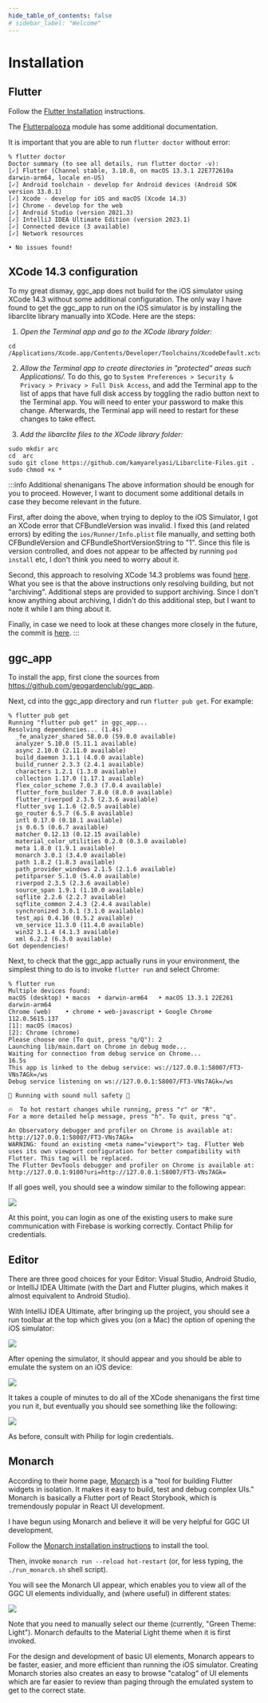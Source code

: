 ```yaml
---
hide_table_of_contents: false
# sidebar_label: "Welcome"
---
```


# Installation

## Flutter

Follow the [Flutter Installation](https://docs.flutter.dev/get-started/install) instructions.

The [Flutterpalooza](https://courses.ics.hawaii.edu/mobile-application-development/modules/flutterpalooza/) module has some additional documentation. 

It is important that you are able to run `flutter doctor` without error:

```shell
% flutter doctor
Doctor summary (to see all details, run flutter doctor -v):
[✓] Flutter (Channel stable, 3.10.0, on macOS 13.3.1 22E772610a darwin-arm64, locale en-US)
[✓] Android toolchain - develop for Android devices (Android SDK version 33.0.1)
[✓] Xcode - develop for iOS and macOS (Xcode 14.3)
[✓] Chrome - develop for the web
[✓] Android Studio (version 2021.3)
[✓] IntelliJ IDEA Ultimate Edition (version 2023.1)
[✓] Connected device (3 available)
[✓] Network resources

• No issues found!
```

## XCode 14.3 configuration

To my great dismay, ggc_app does not build for the iOS simulator using XCode 14.3 without some additional configuration. The only way I have found to get the ggc_app to run on the iOS simulator is by installing the libarclite library manually into XCode.  Here are the steps:

1. *Open the Terminal app and go to the XCode library folder:*
```shell
cd /Applications/Xcode.app/Contents/Developer/Toolchains/XcodeDefault.xctoolchain/usr/lib/
```

2. *Allow the Terminal app to create directories in "protected" areas such Applications/.*  To do this, go to `System Preferences > Security & Privacy > Privacy > Full Disk Access`, and add the Terminal app to the list of apps that have full disk access by toggling the radio button next to the Terminal app.  You will need to enter your password to make this change. Afterwards, the Terminal app will need to restart for these changes to take effect.

3. *Add the libarclite files to the XCode library folder:*
```shell
sudo mkdir arc
cd  arc
sudo git clone https://github.com/kamyarelyasi/Libarclite-Files.git .
sudo chmod +x *
```

:::info Additional shenanigans
The above information should be enough for you to proceed. However, I want to document some additional details in case they become relevant in the future.

First, after doing the above, when trying to deploy to the iOS Simulator, I got an XCode error that  CFBundleVersion was invalid.  I fixed this (and related errors) by editing the `ios/Runner/Info.plist` file manually, and setting both CFBundleVersion and CFBundleShortVersionString to "1". Since this file is version controlled, and does not appear to be affected by running `pod install` etc, I don't think you need to worry about it.

Second, this approach to resolving XCode 14.3 problems was found [here](https://stackoverflow.com/a/75924853/2038293). What you see is that the above instructions only resolving building, but not "archiving".  Additional steps are provided to support archiving. Since I don't know anything about archiving, I didn't do this additional step, but I want to note it while I am thing about it. 

Finally, in case we need to look at these changes more closely in the future, the commit is [here](https://github.com/geogardenclub/ggc_app/commit/ef53b52a217ca4eed1307235d8da84dad607c5db).
:::
## ggc_app

To install the app, first clone the sources from <https://github.com/geogardenclub/ggc_app>.

Next, cd into the ggc_app directory and run `flutter pub get`. For example:

```
% flutter pub get
Running "flutter pub get" in ggc_app...
Resolving dependencies... (1.4s)
  _fe_analyzer_shared 58.0.0 (59.0.0 available)
  analyzer 5.10.0 (5.11.1 available)
  async 2.10.0 (2.11.0 available)
  build_daemon 3.1.1 (4.0.0 available)
  build_runner 2.3.3 (2.4.1 available)
  characters 1.2.1 (1.3.0 available)
  collection 1.17.0 (1.17.1 available)
  flex_color_scheme 7.0.3 (7.0.4 available)
  flutter_form_builder 7.8.0 (8.0.0 available)
  flutter_riverpod 2.3.5 (2.3.6 available)
  flutter_svg 1.1.6 (2.0.5 available)
  go_router 6.5.7 (6.5.8 available)
  intl 0.17.0 (0.18.1 available)
  js 0.6.5 (0.6.7 available)
  matcher 0.12.13 (0.12.15 available)
  material_color_utilities 0.2.0 (0.3.0 available)
  meta 1.8.0 (1.9.1 available)
  monarch 3.0.1 (3.4.0 available)
  path 1.8.2 (1.8.3 available)
  path_provider_windows 2.1.5 (2.1.6 available)
  petitparser 5.1.0 (5.4.0 available)
  riverpod 2.3.5 (2.3.6 available)
  source_span 1.9.1 (1.10.0 available)
  sqflite 2.2.6 (2.2.7 available)
  sqflite_common 2.4.3 (2.4.4 available)
  synchronized 3.0.1 (3.1.0 available)
  test_api 0.4.16 (0.5.2 available)
  vm_service 11.3.0 (11.4.0 available)
  win32 3.1.4 (4.1.3 available)
  xml 6.2.2 (6.3.0 available)
Got dependencies!
```

Next, to check that the ggc_app actually runs in your environment, the simplest thing to do is to invoke `flutter run` and select Chrome:

```
% flutter run
Multiple devices found:
macOS (desktop) • macos  • darwin-arm64   • macOS 13.3.1 22E261 darwin-arm64
Chrome (web)    • chrome • web-javascript • Google Chrome 112.0.5615.137
[1]: macOS (macos)
[2]: Chrome (chrome)
Please choose one (To quit, press "q/Q"): 2
Launching lib/main.dart on Chrome in debug mode...
Waiting for connection from debug service on Chrome...             16.5s
This app is linked to the debug service: ws://127.0.0.1:58007/FT3-VNs7AGk=/ws
Debug service listening on ws://127.0.0.1:58007/FT3-VNs7AGk=/ws

💪 Running with sound null safety 💪

🔥  To hot restart changes while running, press "r" or "R".
For a more detailed help message, press "h". To quit, press "q".

An Observatory debugger and profiler on Chrome is available at: http://127.0.0.1:58007/FT3-VNs7AGk=
WARNING: found an existing <meta name="viewport"> tag. Flutter Web uses its own viewport configuration for better compatibility with
Flutter. This tag will be replaced.
The Flutter DevTools debugger and profiler on Chrome is available at: http://127.0.0.1:9100?uri=http://127.0.0.1:58007/FT3-VNs7AGk=

```

If all goes well, you should see a window similar to the following appear:

<img src="/img/develop/getting-started/installation-ggc-chrome.png"/>

At this point, you can login as one of the existing users to make sure communication with Firebase is working correctly. Contact Philip for credentials.


## Editor

There are three good choices for your Editor: Visual Studio, Android Studio, or IntelliJ IDEA Ultimate (with the Dart and Flutter plugins, which makes it almost equivalent to Android Studio).

With IntelliJ IDEA Ultimate, after bringing up the project, you should see a run toolbar at the top which gives you (on a Mac) the option of opening the iOS simulator:

<img src="/img/develop/getting-started/installation-open-ios.png"/>

After opening the simulator, it should appear and you should be able to emulate the system on an iOS device:

<img src="/img/develop/getting-started/installation-run-ios.png"/>

It takes a couple of minutes to do all of the XCode shenanigans the first time you run it, but eventually you should see something like the following:

<img src="/img/develop/getting-started/installation-run-ios-2.png"/>

As before, consult with Philip for login credentials.

## Monarch

According to their home page, [Monarch](https://monarchapp.io/) is a "tool for building Flutter widgets in isolation. It makes it easy to build, test and debug complex UIs." Monarch is basically a Flutter port of React Storybook, which is tremendously popular in React UI development.

I have begun using Monarch and believe it will be very helpful for GGC UI development. 

Follow the [Monarch installation instructions](https://monarchapp.io/docs/install) to install the tool.

Then, invoke `monarch run --reload hot-restart` (or, for less typing, the `./run_monarch.sh` shell script). 

You will see the Monarch UI appear, which enables you to view all of the GGC UI elements individually, and (where useful) in different states:

<img src="/img/develop/getting-started/monarch.png"/>

Note that you need to manually select our theme (currently, "Green Theme: Light"). Monarch defaults to the Material Light theme when it is first invoked. 

For the design and development of basic UI elements, Monarch appears to be faster, easier, and more efficient than running the iOS simulator.  Creating Monarch stories also creates an easy to browse "catalog" of UI elements which are far easier to review than paging through the emulated system to get to the correct state. 
